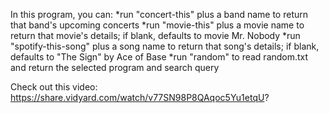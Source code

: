 
In this program, you can:
 *run "concert-this" plus a band name to return that band's upcoming concerts
 *run "movie-this" plus a movie name to return that movie's details; if blank, defaults to movie Mr. Nobody
 *run "spotify-this-song" plus a song name to return that song's details; if blank, defaults to "The Sign" by Ace of Base
 *run "random" to read random.txt and return the selected program and search query

Check out this video: https://share.vidyard.com/watch/v77SN98P8QAqoc5Yu1etqU?